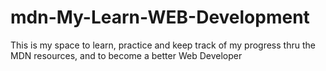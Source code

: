 # mdn-My-Learn-WEB-Development
This is my space to learn, practice and keep track of my progress thru the MDN resources, and to become a better Web Developer
